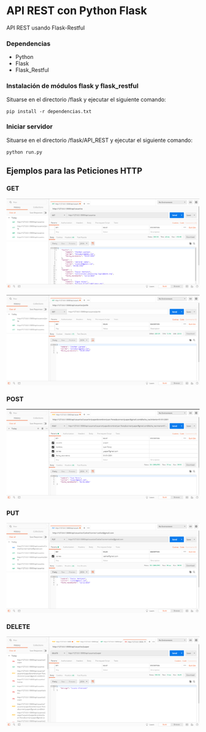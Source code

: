 # API REST con Python Flask

API REST usando Flask-Restful

### Dependencias

- Python
- Flask
- Flask_Restful 

### Instalación de módulos flask y flask_restful

Situarse en el directorio /flask y ejecutar el siguiente comando:
```
pip install -r dependencias.txt
```

### Iniciar servidor

Situarse en el directorio /flask/API_REST y ejecutar el siguiente comando:
```
python run.py
```

## Ejemplos para las Peticiones HTTP

### GET
![Screenshot](screenshots/GET-lista.png)

![Screenshot](screenshots/GET.png)

### POST
![Screenshot](screenshots/POST.png)

### PUT
![Screenshot](screenshots/PUT.png)

### DELETE
![Screenshot](screenshots/DELETE.png)   